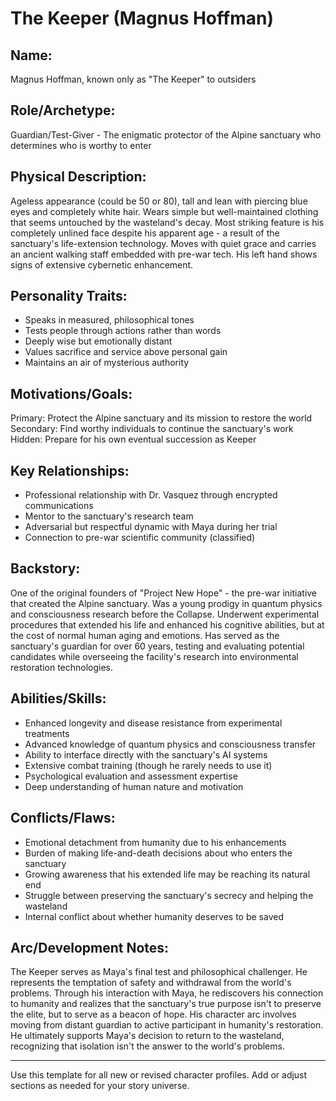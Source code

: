 # The Keeper (Magnus Hoffman)

## Name:
Magnus Hoffman, known only as "The Keeper" to outsiders

## Role/Archetype:
Guardian/Test-Giver - The enigmatic protector of the Alpine sanctuary who determines who is worthy to enter

## Physical Description:
Ageless appearance (could be 50 or 80), tall and lean with piercing blue eyes and completely white hair. Wears simple but well-maintained clothing that seems untouched by the wasteland's decay. Most striking feature is his completely unlined face despite his apparent age - a result of the sanctuary's life-extension technology. Moves with quiet grace and carries an ancient walking staff embedded with pre-war tech. His left hand shows signs of extensive cybernetic enhancement.

## Personality Traits:
- Speaks in measured, philosophical tones
- Tests people through actions rather than words
- Deeply wise but emotionally distant
- Values sacrifice and service above personal gain
- Maintains an air of mysterious authority

## Motivations/Goals:
Primary: Protect the Alpine sanctuary and its mission to restore the world
Secondary: Find worthy individuals to continue the sanctuary's work
Hidden: Prepare for his own eventual succession as Keeper

## Key Relationships:
- Professional relationship with Dr. Vasquez through encrypted communications
- Mentor to the sanctuary's research team
- Adversarial but respectful dynamic with Maya during her trial
- Connection to pre-war scientific community (classified)

## Backstory:
One of the original founders of "Project New Hope" - the pre-war initiative that created the Alpine sanctuary. Was a young prodigy in quantum physics and consciousness research before the Collapse. Underwent experimental procedures that extended his life and enhanced his cognitive abilities, but at the cost of normal human aging and emotions. Has served as the sanctuary's guardian for over 60 years, testing and evaluating potential candidates while overseeing the facility's research into environmental restoration technologies.

## Abilities/Skills:
- Enhanced longevity and disease resistance from experimental treatments
- Advanced knowledge of quantum physics and consciousness transfer
- Ability to interface directly with the sanctuary's AI systems
- Extensive combat training (though he rarely needs to use it)
- Psychological evaluation and assessment expertise
- Deep understanding of human nature and motivation

## Conflicts/Flaws:
- Emotional detachment from humanity due to his enhancements
- Burden of making life-and-death decisions about who enters the sanctuary
- Growing awareness that his extended life may be reaching its natural end
- Struggle between preserving the sanctuary's secrecy and helping the wasteland
- Internal conflict about whether humanity deserves to be saved

## Arc/Development Notes:
The Keeper serves as Maya's final test and philosophical challenger. He represents the temptation of safety and withdrawal from the world's problems. Through his interaction with Maya, he rediscovers his connection to humanity and realizes that the sanctuary's true purpose isn't to preserve the elite, but to serve as a beacon of hope. His character arc involves moving from distant guardian to active participant in humanity's restoration. He ultimately supports Maya's decision to return to the wasteland, recognizing that isolation isn't the answer to the world's problems.

---
Use this template for all new or revised character profiles. Add or adjust sections as needed for your story universe.
